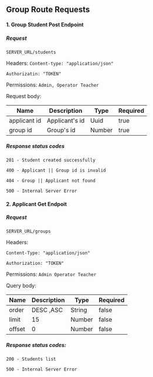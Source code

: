 ## Group Route Requests

#### 1. Group Student Post Endpoint

##### Request

`SERVER_URL/students`

Headers:
`Content-type: "application/json"`

`Authorizatin: "TOKEN"`

Permissions: `Admin, Operator Teacher`

Request body:

| Name         | Description    | Type   | Required |
| ------------ | -------------- | ------ | -------- |
| applicant id | Applicant's id | Uuid   | true     |
| group id     | Group's id     | Number | true     |

##### Response status codes

`201 - Student created successfully`

`400 - Applicant || Group id is invalid`

`404 - Group || Applicant not found`

`500 - Internal Server Error`

#### 2. Applicant Get Endpoit

##### Request

`SERVER_URL/groups`

Headers:

`Content-Type: "application/json"`

`Authorization: "TOKEN"`

Permissions: `Admin Operator Teacher`

Query body:

| Name   | Description | Type   | Required |
| ------ | ----------- | ------ | -------- |
| order  | DESC ,ASC   | String | false    |
| limit  | 15          | Number | false    |
| offset | 0           | Number | false    |

##### Response status codes:

`200 - Students list`

`500 - Internal Server Error`
